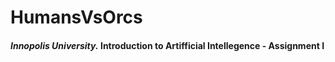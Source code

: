 # HumansVsOrcs
#### *Innopolis University.* Introduction to Artifficial Intellegence - Assignment I
